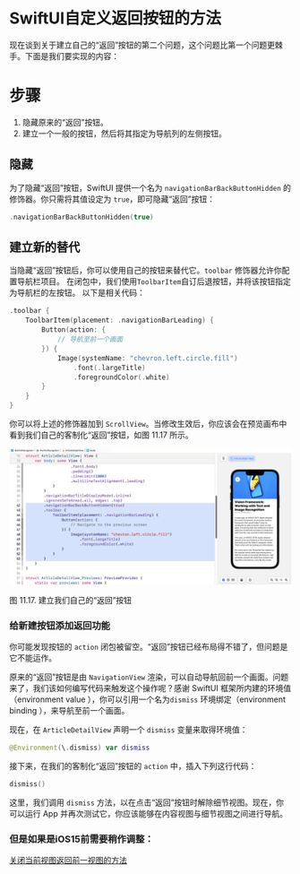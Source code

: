 # SwiftUI自定义返回按钮的方法

现在谈到关于建立自己的“返回”按钮的第二个问题，这个问题比第一个问题更棘手。下面是我们要实现的内容：

# 步骤

1. 隐藏原来的“返回”按钮。
2. 建立一个一般的按钮，然后将其指定为导航列的左侧按钮。

## 隐藏

为了隐藏“返回”按钮，SwiftUI 提供一个名为 `navigationBarBackButtonHidden` 的修饰器。你只需将其值设定为 `true`，即可隐藏“返回”按钮：

```swift
.navigationBarBackButtonHidden(true)

```

## 建立新的替代

当隐藏“返回”按钮后，你可以使用自己的按钮来替代它。`toolbar` 修饰器允许你配置导航栏项目。 在闭包中，我们使用`ToolbarItem`自订后退按钮，并将该按钮指定为导航栏的左按钮。 以下是相关代码：

```swift
.toolbar {
    ToolbarItem(placement: .navigationBarLeading) {
        Button(action: {
            // 导航至前一个画面
        }) {
            Image(systemName: "chevron.left.circle.fill")
                .font(.largeTitle)
                .foregroundColor(.white)
        }
    }
}

```

你可以将上述的修饰器加到 `ScrollView`。当修改生效后，你应该会在预览画布中看到我们自己的客制化“返回”按钮，如图 11.17 所示。

![../../../020%20Finished%205d5dcd977fad4e1a88671c30acab9455/%E7%B2%BE%E9%80%9A%20SwiftUI%20-%20iOS%2016%20%E7%89%88%20ac39e1de7e2d4c85b892b0d9cd92b968/%E5%AF%BC%E8%88%AAUI%E4%B8%8E%E5%AF%BC%E8%88%AA%E5%88%97%E5%AE%A2%E5%88%B6%E5%8C%96%E8%BF%90%E7%94%A8%20%E7%B2%BE%E9%80%9A%20SwiftUI%20-%20iOS%2016%20%E7%89%88%20560c759146fd46fa989167bf2fa22ff7/swiftui-navigation-17.png](../../../020%20Finished%205d5dcd977fad4e1a88671c30acab9455/%E7%B2%BE%E9%80%9A%20SwiftUI%20-%20iOS%2016%20%E7%89%88%20ac39e1de7e2d4c85b892b0d9cd92b968/%E5%AF%BC%E8%88%AAUI%E4%B8%8E%E5%AF%BC%E8%88%AA%E5%88%97%E5%AE%A2%E5%88%B6%E5%8C%96%E8%BF%90%E7%94%A8%20%E7%B2%BE%E9%80%9A%20SwiftUI%20-%20iOS%2016%20%E7%89%88%20560c759146fd46fa989167bf2fa22ff7/swiftui-navigation-17.png)

图 11.17. 建立我们自己的“返回”按钮

### 给新建按钮添加返回功能

你可能发现按钮的 `action` 闭包被留空。“返回”按钮已经布局得不错了，但问题是它不能运作。

原来的“返回”按钮是由 `NavigationView` 渲染，可以自动导航回前一个画面。问题来了，我们该如何编写代码来触发这个操作呢？感谢 SwiftUI 框架所内建的环境值（environment value ），你可以引用一个名为`dismiss` 环境绑定（environment binding ），来导航至前一个画面。

现在，在 `ArticleDetailView` 声明一个 `dismiss` 变量来取得环境值：

```swift
@Environment(\.dismiss) var dismiss

```

接下来，在我们的客制化“返回”按钮的 `action` 中，插入下列这行代码：

```swift
dismiss()

```

这里，我们调用 `dismiss` 方法，以在点击“返回”按钮时解除细节视图。现在，你可以运行 App 并再次测试它，你应该能够在内容视图与细节视图之间进行导航。

### 但是如果是iOS15前需要稍作调整：

[关闭当前视图返回前一视图的方法](%E5%85%B3%E9%97%AD%E5%BD%93%E5%89%8D%E8%A7%86%E5%9B%BE%E8%BF%94%E5%9B%9E%E5%89%8D%E4%B8%80%E8%A7%86%E5%9B%BE%E7%9A%84%E6%96%B9%E6%B3%95%206add0ec6744544f5ac3a1b7241688c12.md)